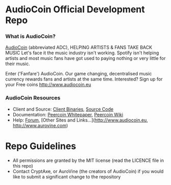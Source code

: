 
AudioCoin Official Development Repo
==================================

### What is AudioCoin?
[AudioCoin](http://www.audiocoin.eu/) (abbreviated ADC), 
HELPING ARTISTS & FANS TAKE BACK MUSIC
Let's face it the music industry isn't working. Spotify isn't helping artists
and most music fans have got used to paying nothing or very little for their music.

Enter ('Fanfare') AudioCoin. Our game changing, decentralised music currency rewards fans 
and artists at the same time. Interested? Sign up for your Free coins http://www.audiocoin.eu

### AudioCoin Resources
* Client and Source:
[Client Binaries](http://sourceforge.net/projects/ppcoin/files/),
[Source Code](https://github.com/CryptAxe/AudioCoin)
* Documentation: [Peercoin Whitepaper](http://peercoin.net/bin/peercoin-paper.pdf),
[Peercoin Wiki](https://github.com/ppcoin/ppcoin/wiki)
* Help: 
[Forum](http://www.aurovine.com/),
[Other Sites and Links...](http://www.audiocoin.eu, http://www.aurovine.com)

Repo Guidelines
================================

* All permissions are granted by the MIT license (read the LICENCE file in this repo)
* Contact CryptAxe, or AuroVine (the creators of AudioCoin) if you would like to submit
  a significant change to the repository
